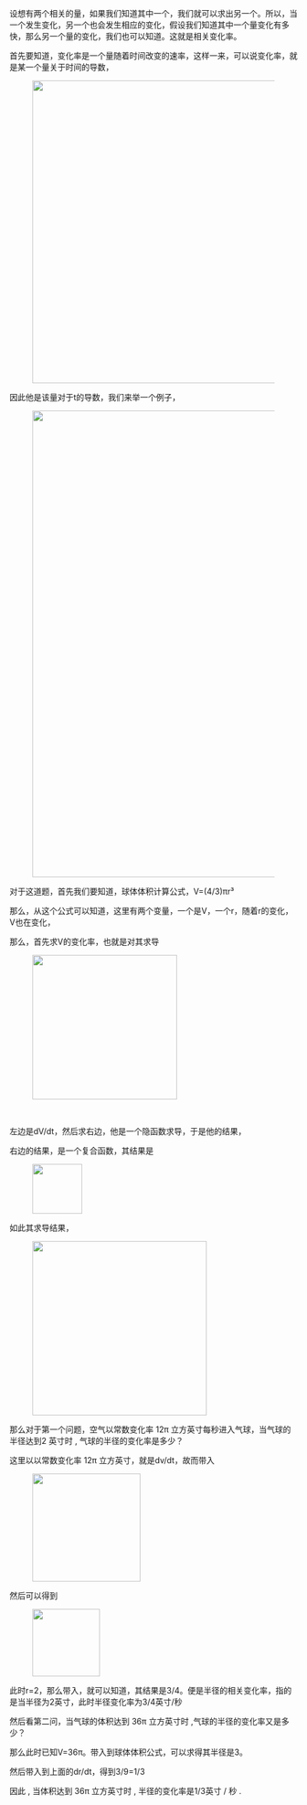 <p data-pid="HH6PG3mD">设想有两个相关的量，如果我们知道其中一个，我们就可以求出另一个。所以，当一个发生变化，另一个也会发生相应的变化，假设我们知道其中一个量变化有多快，那么另一个量的变化，我们也可以知道。这就是相关变化率。</p><p data-pid="uQI1jH-3">首先要知道，变化率是一个量随着时间改变的速率，这样一来，可以说变化率，就是某一个量关于时间的导数，</p><figure data-size="normal"><img src="https://picx.zhimg.com/v2-d488cd2e92038c51849770d552a1fa60_720w.jpg?source=d16d100b" data-caption="" data-size="normal" data-rawwidth="530" data-rawheight="78" class="origin_image zh-lightbox-thumb" width="530" data-original="https://picx.zhimg.com/v2-d488cd2e92038c51849770d552a1fa60_720w.jpg?source=d16d100b"></figure><p data-pid="ESV2cgKb">因此他是该量对于t的导数，我们来举一个例子，</p><figure data-size="normal"><img src="https://picx.zhimg.com/v2-b9b4217cb6432b5e0ebcb67928fadb0f_720w.jpg?source=d16d100b" data-caption="" data-size="normal" data-rawwidth="817" data-rawheight="155" class="origin_image zh-lightbox-thumb" width="817" data-original="https://pic1.zhimg.com/v2-b9b4217cb6432b5e0ebcb67928fadb0f_720w.jpg?source=d16d100b"></figure><p data-pid="uWdYx9-R">对于这道题，首先我们要知道，球体体积计算公式，V=(4/3)πr³</p><p data-pid="OE_vivfn">那么，从这个公式可以知道，这里有两个变量，一个是V，一个r，随着r的变化，V也在变化，</p><p data-pid="5DbuXzTq">那么，首先求V的变化率，也就是对其求导</p><figure data-size="normal"><img src="https://picx.zhimg.com/v2-34bccff6cf4fc2418a1fe4e5d5028665_720w.jpg?source=d16d100b" data-caption="" data-size="normal" data-rawwidth="253" data-rawheight="88" class="content_image" width="253"></figure><p><br></p><p data-pid="c0N6YGcl">左边是dV/dt，然后求右边，他是一个隐函数求导，于是他的结果，</p><p data-pid="ntbnqhGp">右边的结果，是一个复合函数，其结果是</p><figure data-size="normal"><img src="https://picx.zhimg.com/v2-51897ef7c4a53484aa5ca2c025fceeed_720w.jpg?source=d16d100b" data-caption="" data-size="normal" data-rawwidth="87" data-rawheight="60" class="content_image" width="87"></figure><p data-pid="oMqB38pf">如此其求导结果，</p><figure data-size="normal"><img src="https://picx.zhimg.com/v2-621e98a1ffe12123b92633fa375e40f1_720w.jpg?source=d16d100b" data-caption="" data-size="normal" data-rawwidth="305" data-rawheight="63" class="content_image" width="305"></figure><p data-pid="8_pplN46">那么对于第一个问题，空气以常数变化率 12π 立方英寸每秒进入气球，当气球的半径达到2 英寸时 , 气球的半径的变化率是多少？</p><p data-pid="jkLTMCtY">这里以以常数变化率 12π 立方英寸，就是dv/dt，故而带入</p><figure data-size="normal"><img src="https://pica.zhimg.com/v2-b70ead98308eb9f650e7fd1e3db64cd0_720w.jpg?source=d16d100b" data-caption="" data-size="normal" data-rawwidth="189" data-rawheight="55" class="content_image" width="189"></figure><p data-pid="7Zw3poQG">然后可以得到</p><figure data-size="normal"><img src="https://pica.zhimg.com/v2-d85336e18da9e3a196c65668418b6313_720w.jpg?source=d16d100b" data-caption="" data-size="normal" data-rawwidth="118" data-rawheight="52" class="content_image" width="118"></figure><p data-pid="G37GMv09">此时r=2，那么带入，就可以知道，其结果是3/4。便是半径的相关变化率，指的是当半径为2英寸，此时半径变化率为3/4英寸/秒</p><p data-pid="hf8NxVHO">然后看第二问，当气球的体积达到 36π 立方英寸时 ,气球的半径的变化率又是多少？</p><p data-pid="nflVKPcN">那么此时已知V=36π。带入到球体体积公式，可以求得其半径是3。</p><p data-pid="ISXKfjhg">然后带入到上面的dr/dt，得到3/9=1/3</p><p data-pid="n71jqC_R">因此 , 当体积达到 36π 立方英寸时 , 半径的变化率是1/3英寸 / 秒 .</p><p></p><p></p>